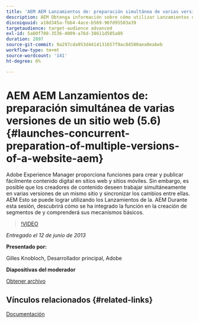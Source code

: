 ```yaml
---
title: 'AEM AEM Lanzamientos de: preparación simultánea de varias versiones de un sitio web (5.6)'
description: AEM Obtenga información sobre cómo utilizar Lanzamientos de para trabajar simultáneamente en varias versiones de un mismo sitio y sincronizar los cambios entre ellas. AEM AEM Descubra cómo se ha integrado Lanzamientos de la en, y conozca sus mecanismos básicos.
discoiquuid: a18d345a-fbb4-4ace-b569-96fd95503a39
targetaudience: target-audience advanced
exl-id: 5a80f708-3536-4009-a76d-38611d505a89
duration: 2897
source-git-commit: 9a297cda953d4414131657f9ac84580aea0eabeb
workflow-type: tm+mt
source-wordcount: '141'
ht-degree: 0%

---
```


# AEM AEM Lanzamientos de: preparación simultánea de varias versiones de un sitio web (5.6) {#launches-concurrent-preparation-of-multiple-versions-of-a-website-aem}

Adobe Experience Manager proporciona funciones para crear y publicar fácilmente contenido digital en sitios web y sitios móviles. Sin embargo, es posible que los creadores de contenido deseen trabajar simultáneamente en varias versiones de un mismo sitio y sincronizar los cambios entre ellas. AEM Esto se puede lograr utilizando los Lanzamientos de la. AEM Durante esta sesión, descubrirá cómo se ha integrado la función en la creación de segmentos de y comprenderá sus mecanismos básicos.

>[!VIDEO](https://video.tv.adobe.com/v/19579/?quality=9)

*Entregado el 12 de junio de 2013*

**Presentado por:**

Gilles Knobloch, Desarrollador principal, Adobe

**Diapositivas del moderador**

[Obtener archivo](assets/2013-06-12-launches-cqgems.pdf)

## Vínculos relacionados {#related-links}

[Documentación](https://docs.adobe.com/docs/en/cq/current/wcm/launches.html)

<!--
[Get back to the Overview](https://helpx.adobe.com/es/experience-manager/kt/eseminars/gems/aem-index.html)
-->
